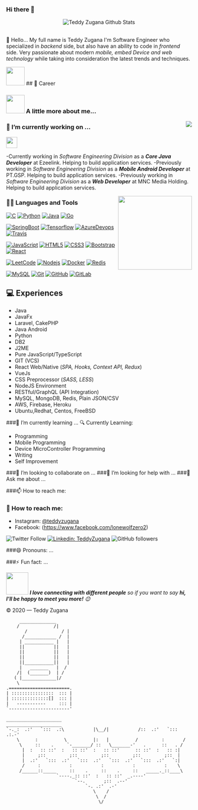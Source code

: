 ### Hi there 👋

<div align="center">
  <img src="https://github-readme-stats.vercel.app/api?username=kevinmel2000&show_icons=true&theme=dracula" alt="Teddy Zugana Github Stats">
</div>
<br>

👋 Hello... My full name is Teddy Zugana I'm Software Engineer who specialized in *backend* side, but also have an ability to code in *frontend* side. Very passionate about modern *mobile, embed Device and web technology* while taking into consideration the latest trends and techniques.

<img src="https://media.giphy.com/media/12oufCB0MyZ1Go/giphy.gif" width="50">
## 💼 Career

### <img src="https://media.giphy.com/media/VgCDAzcKvsR6OM0uWg/giphy.gif" width="50"> A little more about me...  

<img align='right' src='https://camo.githubusercontent.com/410dd0b1b800cd1e13965237beee2a32474be978/68747470733a2f2f6d656469612e67697068792e636f6d2f6d656469612f4d3967624264396e6244724f5475314d71782f67697068792e676966'>

### 🔭 I’m currently working on ...

<img src="https://media.giphy.com/media/WUlplcMpOCEmTGBtBW/giphy.gif" width="30"> 

   -Currently working in *Software Engineering Division* as a ***Core Java Developer*** at Ezeelink. Helping to build application services.
   -Previously working in *Software Engineering Division* as a ***Mobile Android Developer*** at PT.GSP. Helping to build application services.
   -Previously working in *Software Engineering Division* as a ***Web Developer*** at MNC Media Holding. Helping to build application services.



<img align='right' src='https://user-images.githubusercontent.com/5713670/87202985-820dcb80-c2b6-11ea-9f56-7ec461c497c3.gif' width='200"'>

### 👨‍💻 Languages and Tools
[![C](https://img.shields.io/badge/-A8B9CC?style=flat&logo=c&logoColor=white&link=https://github.com/hritik5102)](https://github.com/hritik5102) 
[![Python](https://img.shields.io/badge/-Python-black?style=flat&logo=python&link=https://github.com/hritik5102)](https://github.com/hritik5102) 
[![Java](https://img.shields.io/badge/Java-orange?style=flat&logo=java&logoColor=white&link=https://github.com/hritik5102)](https://github.com/hritik5102) 
[![Go](https://img.shields.io/badge/-Go-black?style=flat&logo=go&link=https://github.com/hritik5102)](https://github.com/hritik5102) 

[![SpringBoot](https://img.shields.io/badge/-Springboot-black?style=flat&logo=spring&link=https://github.com/hritik5102)](https://github.com/hritik5102) 
[![Tensorflow](https://img.shields.io/badge/-Tensorflow-gray?style=flat&logo=tensorflow&link=https://github.com/hritik5102)](https://github.com/hritik5102) 
[![AzureDevops](https://img.shields.io/badge/-AzureDevops-0175C2?style=flat&logo=azureDevops&link=https://github.com/hritik5102)](https://github.com/hritik5102) 
[![Travis](https://img.shields.io/badge/-Travis-red?style=flat&logo=travis&link=https://github.com/hritik5102)](https://github.com/hritik5102) 

[![JavaScript](https://img.shields.io/badge/-JavaScript-black?style=flat&logo=javascript&link=https://github.com/hritik5102)](https://github.com/hritik5102) 
[![HTML5](https://img.shields.io/badge/-HTML5-E34F26?style=flat&logo=html5&logoColor=white&link=https://github.com/hritik5102)](https://github.com/hritik5102) 
[![CSS3](https://img.shields.io/badge/-CSS3-1572B6?style=flat&logo=css3&link=https://github.com/hritik5102)](https://github.com/hritik5102) 
[![Bootstrap](https://img.shields.io/badge/-Bootstrap-563D7C?style=flat&logo=bootstrap&link=https://github.com/hritik5102)](https://github.com/hritik5102) 
[![React](https://img.shields.io/badge/-React-black?style=flat&logo=react&link=https://github.com/hritik5102)](https://github.com/hritik5102) 

[![LeetCode](https://img.shields.io/badge/-LeetCode-02569B?style=flat&logo=leetCode&link=https://github.com/hritik5102)](https://github.com/hritik5102)
[![Nodejs](https://img.shields.io/badge/-Nodejs-black?style=flat&logo=Node.js&link=https://github.com/hritik5102)](https://github.com/hritik5102) 
[![Docker](https://img.shields.io/badge/-Docker-black?style=flat&logo=docker&link=https://github.com/hritik5102)](https://github.com/hritik5102) 
[![Redis](https://img.shields.io/badge/-Redis-black?style=flat&logo=redis&link=https://github.com/hritik5102)](https://github.com/hritik5102) 

[![MySQL](https://img.shields.io/badge/-MySQL-black?style=flat&logo=mysql&link=https://github.com/hritik5102)](https://github.com/hritik5102)
[![Git](https://img.shields.io/badge/-Git-black?style=flat&logo=git&link=https://github.com/hritik5102)](https://github.com/hritik5102) 
[![GitHub](https://img.shields.io/badge/-GitHub-181717?style=flat&logo=github&link=https://github.com/hritik5102)](https://github.com/hritik5102)
[![GitLab](https://img.shields.io/badge/-GitLab-FCA121?style=flat&logo=gitlab&link=https://github.com/hritik5102)](https://gitlab.com/hritik5102) 

 
 
## 💻 Experiences
- Java
- JavaFx
- Laravel, CakePHP
- Java Android
- Python
- DB2
- J2ME
- Pure JavaScript/TypeScript
- GIT (VCS)
- React Web/Native (*SPA, Hooks, Context API, Redux*)
- VueJs
- CSS Preprocessor (*SASS, LESS*)
- NodeJS Environment 
- RESTful/GraphQL (API Integration)
- MySQL, MongoDB, Redis, Plain JSON/CSV
- AWS, Firebase, Heroku
- Ubuntu,Redhat, Centos, FreeBSD

  
###🌱 I’m currently learning ... 🔍 Currently Learning:
- Programming
- Mobile Programming
- Device MicroController Programming
- Writing
- Self Improvement

###👯 I’m looking to collaborate on ...
###🤔 I’m looking for help with ...
###💬 Ask me about ...

###📫 How to reach me:
### 🚀 How to reach me:
- Instagram: [@teddyzugana](https://www.instagram.com/teddyzugana/)
- Facebook: (https://www.facebook.com/lonewolfzero2)

![Twitter Follow](https://img.shields.io/twitter/follow/Teddy_Zugana?label=Follow)
[![Linkedin: TeddyZugana](https://img.shields.io/badge/-TeddyZugana-blue?style=flat-square&logo=Linkedin&logoColor=white&link=https://www.linkedin.com/in/teddy-zugana-27333096/)](https://www.linkedin.com/in/teddy-zugana-27333096/)
![GitHub followers](https://img.shields.io/github/followers/kevinmel2000?label=Follow&style=social)



###😄 Pronouns: ...

###⚡ Fun fact: ...

<img src="https://media.giphy.com/media/LnQjpWaON8nhr21vNW/giphy.gif" width="60"> <em><b>I love connecting with different people</b> so if you want to say <b>hi, I'll be happy to meet you more!</b> 😊</em>


© 2020 — Teddy Zugana


		
```	     
	 ______________
	/             /|
       /             / |
      /____________ /  |
     | ___________ |   |
     ||           ||   |
     ||           ||   |
     ||           ||   |
     ||___________||   |
     |   _______   |  /
    /|  (_______)  | /
   ( |_____________|/
    \
.=======================.
| ::::::::::::::::  ::: |
| ::::::::::::::[]  ::: |
|   -----------     ::: |
`-----------------------'

_____________________                              _____________________
`-._:  .:'   `:::  .:\           |\__/|           /::  .:'   `:::  .:.-'
    \      :          \          |:   |          /         :       /    
     \     ::    .     `-_______/ ::   \_______-'   .      ::   . /      
      |  :   :: ::'  :   :: ::'  :   :: ::'      :: ::'  :   :: :|       
      |     ;::         ;::         ;::         ;::         ;::  |       
      |  .:'   `:::  .:'   `:::  .:'   `:::  .:'   `:::  .:'   `:|       
      /     :           :           :           :           :    \       
     /______::_____     ::    .     ::    .     ::   _____._::____\      
                   `----._:: ::'  :   :: ::'  _.----'                    
                          `--.       ;::  .--'                           
                              `-. .:'  .-'                               
                                 \    /                            
                                  \  /                                   
                                   \/ 
```
